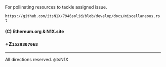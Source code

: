For pollinating resources to tackle assigned issue.

`https://github.com/itsN1X/7946solid/blob/develop/docs/miscellaneous.rst`

#### (C) Ethereum.org & N1X.site
### +Z`1529807068`

---

All directions reserved.
`@`itsN1X
